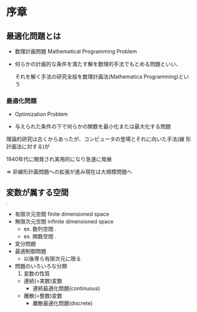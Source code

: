 # 序章  

## 最適化問題とは  

- 数理計画問題 Mathematical Programming Problem  

- 何らかの計画的な条件を満たす解を数理的手法でもとめる問題といい、  

  それを解く手法の研究全般を数理計画法(Mathematica Programming)という  
  

### 最適化問題  

- Optimization Problem  

- 与えられた条件の下で何らかの関数を最小化または最大化する問題  

理論的研究は古くからあったが、コンピュータの登場とそれに向いた手法(線
形計画法に対する)が  

1940年代に開発され実用的になり急速に発展  

=> 非線形計画問題への拡張が進み現在は大規模問題へ  
  
## 変数が属する空間  

<img src="https://latex.codecogs.com/gif.latex?%5Cdpi%7B300%7D%20%5Chuge%20%5C%5Cboldsymbol%7Bx%7D%20%3D%20%28x_1%2C%20x_2%2C%20...%2C%20x_n%29" style="zoom:0.18;">  

- 有限次元空間 finite dimensioned space  
- 無限次元空間 infinite dimensioned space  
  - ex. 数列空間 <img src="https://latex.codecogs.com/gif.latex?%5Cdpi%7B300%7D%20%5Chuge%20%5Cboldsymbol%7Bx%7D%20%3D%20%28x_1%2C%20x_2%2C%20...%2C%20%20%20x_n%2C%20...%29%20%3D%20%28x_n%29_%7Bn%5Cin%7B%5C%5Cboldsymbol%7BN%7D%7D%7D" style="zoom:0.18;">  
  - ex. 関数空間 <img src="https://latex.codecogs.com/gif.latex?%5Cdpi%7B300%7D%20%5Chuge%20%20%5Cboldsymbol%7Bx%7D%20%3D%20f%2C%20g%2C%20h%2C%20...%20%20" style="zoom:0.18;">
- 変分問題  
- 最適制御問題  
  - 以後専ら有限次元に限る  
- 問題のいろいろな分類  
  1. 変数の性質  
    - 連続(=実数)変数  
      - 連続最適化問題(continuous)  
    - 離散(=整数)変数  
      - 離散最適化問題(discrete)  
